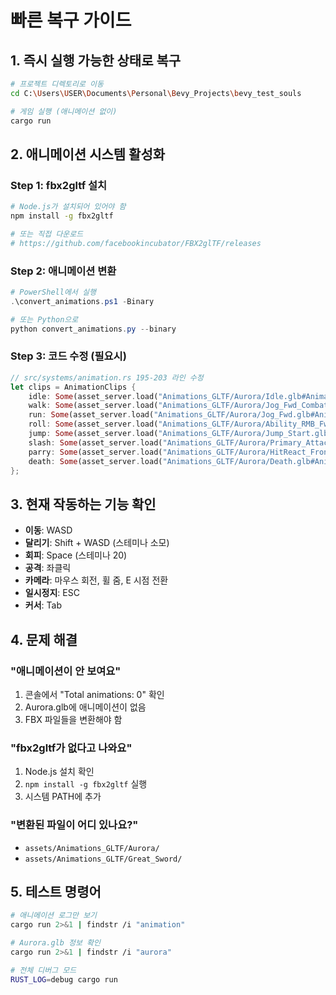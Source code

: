 # 빠른 복구 가이드

## 1. 즉시 실행 가능한 상태로 복구

```bash
# 프로젝트 디렉토리로 이동
cd C:\Users\USER\Documents\Personal\Bevy_Projects\bevy_test_souls

# 게임 실행 (애니메이션 없이)
cargo run
```

## 2. 애니메이션 시스템 활성화

### Step 1: fbx2gltf 설치
```bash
# Node.js가 설치되어 있어야 함
npm install -g fbx2gltf

# 또는 직접 다운로드
# https://github.com/facebookincubator/FBX2glTF/releases
```

### Step 2: 애니메이션 변환
```powershell
# PowerShell에서 실행
.\convert_animations.ps1 -Binary

# 또는 Python으로
python convert_animations.py --binary
```

### Step 3: 코드 수정 (필요시)
```rust
// src/systems/animation.rs 195-203 라인 수정
let clips = AnimationClips {
    idle: Some(asset_server.load("Animations_GLTF/Aurora/Idle.glb#Animation0")),
    walk: Some(asset_server.load("Animations_GLTF/Aurora/Jog_Fwd_Combat.glb#Animation0")),
    run: Some(asset_server.load("Animations_GLTF/Aurora/Jog_Fwd.glb#Animation0")),
    roll: Some(asset_server.load("Animations_GLTF/Aurora/Ability_RMB_Fwd.glb#Animation0")),
    jump: Some(asset_server.load("Animations_GLTF/Aurora/Jump_Start.glb#Animation0")),
    slash: Some(asset_server.load("Animations_GLTF/Aurora/Primary_Attack_A.glb#Animation0")),
    parry: Some(asset_server.load("Animations_GLTF/Aurora/HitReact_Front.glb#Animation0")),
    death: Some(asset_server.load("Animations_GLTF/Aurora/Death.glb#Animation0")),
};
```

## 3. 현재 작동하는 기능 확인

- **이동**: WASD
- **달리기**: Shift + WASD (스테미나 소모)
- **회피**: Space (스테미나 20)
- **공격**: 좌클릭
- **카메라**: 마우스 회전, 휠 줌, E 시점 전환
- **일시정지**: ESC
- **커서**: Tab

## 4. 문제 해결

### "애니메이션이 안 보여요"
1. 콘솔에서 "Total animations: 0" 확인
2. Aurora.glb에 애니메이션이 없음
3. FBX 파일들을 변환해야 함

### "fbx2gltf가 없다고 나와요"
1. Node.js 설치 확인
2. `npm install -g fbx2gltf` 실행
3. 시스템 PATH에 추가

### "변환된 파일이 어디 있나요?"
- `assets/Animations_GLTF/Aurora/`
- `assets/Animations_GLTF/Great_Sword/`

## 5. 테스트 명령어

```bash
# 애니메이션 로그만 보기
cargo run 2>&1 | findstr /i "animation"

# Aurora.glb 정보 확인
cargo run 2>&1 | findstr /i "aurora"

# 전체 디버그 모드
RUST_LOG=debug cargo run
```